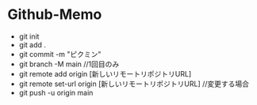 # Github-Memo
- git init
- git add .
- git commit -m "ピクミン"
- git branch -M main //1回目のみ
- git remote add origin [新しいリモートリポジトリURL]
- git remote set-url origin [新しいリモートリポジトリURL] //変更する場合
- git push -u origin main
